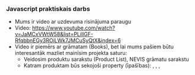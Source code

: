 ### Javascript praktiskais darbs

- Mums ir video ar uzdevuma risinājuma paraugu
- Video: https://www.youtube.com/watch?v=JaMCxVWtW58&list=PLillGF-RfqbbnEGy3ROiLWk7JMCuSyQtX&index=6
- Video ir piemērs ar grāmatam (Books), bet lai mums pašiem būtu interesantāk mazliet mainīsim projekta saturu:
    - Veidosim produktu sarakstu (Product List), NEVIS grāmatu sarakstu
    - Katram produktam būs sekojoši property (īpašības): <name>, <price>, <description>, <brand>
